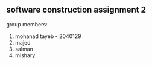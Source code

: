 ## **software construction assignment 2**
group members:
1. mohanad tayeb - 2040129
2. majed
3. salman
4. mishary
